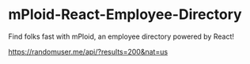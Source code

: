 # mPloid-React-Employee-Directory
Find folks fast with mPloid, an employee directory powered by React!


https://randomuser.me/api/?results=200&nat=us